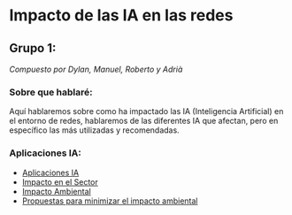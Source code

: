 # Impacto de las IA en las redes
## Grupo 1:
_Compuesto por Dylan, Manuel, Roberto y Adrià_


### Sobre que hablaré:
Aquí hablaremos sobre como ha impactado las IA (Inteligencia Artificial) en el entorno de redes, hablaremos de las diferentes IA que afectan, pero en específico las más utilizadas y recomendadas.

### Aplicaciones IA:
- [Aplicaciones IA](./Enlaces/aplicacionesIA.md)
- [Impacto en el Sector](./Enlaces/impactoSector.md)
- [Impacto Ambiental](./Enlaces/impactoAmbiental.md)
- [Propuestas para minimizar el impacto ambiental](./Enlaces/minimizar.md)
